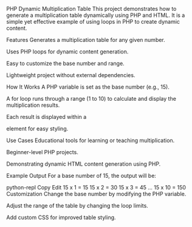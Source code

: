PHP Dynamic Multiplication Table
This project demonstrates how to generate a multiplication table dynamically using PHP and HTML. It is a simple yet effective example of using loops in PHP to create dynamic content.

Features
Generates a multiplication table for any given number.

Uses PHP loops for dynamic content generation.

Easy to customize the base number and range.

Lightweight project without external dependencies.

How It Works
A PHP variable is set as the base number (e.g., 15).

A for loop runs through a range (1 to 10) to calculate and display the multiplication results.

Each result is displayed within a <div> element for easy styling.

Use Cases
Educational tools for learning or teaching multiplication.

Beginner-level PHP projects.

Demonstrating dynamic HTML content generation using PHP.

Example Output
For a base number of 15, the output will be:

python-repl
Copy
Edit
15 x 1 = 15
15 x 2 = 30
15 x 3 = 45
...
15 x 10 = 150
Customization
Change the base number by modifying the PHP variable.

Adjust the range of the table by changing the loop limits.

Add custom CSS for improved table styling.
